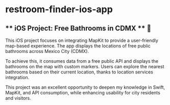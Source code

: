 # restroom-finder-ios-app
## ** iOS Project: Free Bathrooms in CDMX **  🚻 ##
This iOS project focuses on integrating MapKit to provide a user-friendly map-based experience. The app displays the locations of free public bathrooms across Mexico City (CDMX).

To achieve this, it consumes data from a free public API and displays the bathrooms on the map with custom markers. Users can explore the nearest bathrooms based on their current location, thanks to location services integration.

This project was an excellent opportunity to deepen my knowledge in Swift, MapKit, and API consumption, while enhancing usability for city residents and visitors.
